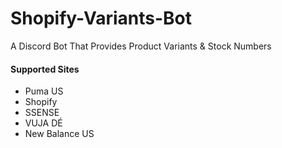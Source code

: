 # Shopify-Variants-Bot
A Discord Bot That Provides Product Variants & Stock Numbers

#### Supported Sites
- Puma US
- Shopify
- SSENSE
- VUJA DÉ
- New Balance US
